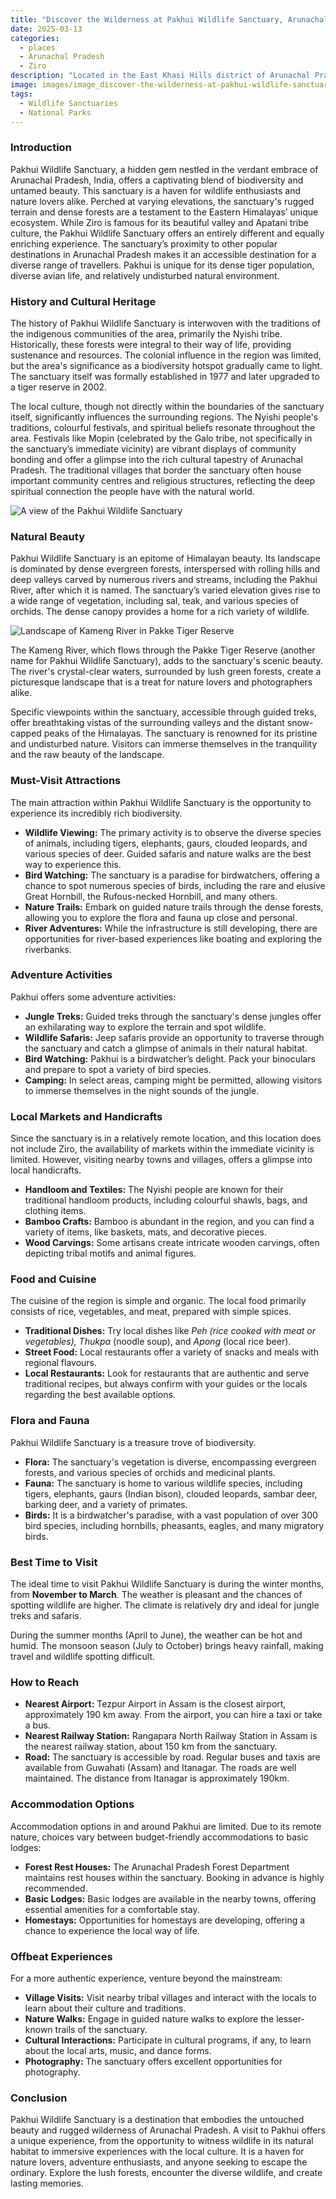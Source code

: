 ```yaml
---
title: "Discover the Wilderness at Pakhui Wildlife Sanctuary, Arunachal Pradesh"
date: 2025-03-13
categories:
  - places
  - Arunachal Pradesh
  - Ziro
description: "Located in the East Khasi Hills district of Arunachal Pradesh, Pakhui Wildlife Sanctuary is a must-visit destination for nature lovers and adventure seekers. Spread over an area of 68,900 hectares, this sanctuary is home to a diverse range of flora and fauna, including elephants, tigers, leopards, and bears. Take a guided trek through the dense forests and experience the thrill of spotting wildlife in its natural habitat."
image: images/image_discover-the-wilderness-at-pakhui-wildlife-sanctuary-arunachal-pradesh.png
tags: 
  - Wildlife Sanctuaries
  - National Parks
---
```



### **Introduction**

Pakhui Wildlife Sanctuary, a hidden gem nestled in the verdant embrace of Arunachal Pradesh, India, offers a captivating blend of biodiversity and untamed beauty. This sanctuary is a haven for wildlife enthusiasts and nature lovers alike. Perched at varying elevations, the sanctuary's rugged terrain and dense forests are a testament to the Eastern Himalayas’ unique ecosystem. While Ziro is famous for its beautiful valley and Apatani tribe culture, the Pakhui Wildlife Sanctuary offers an entirely different and equally enriching experience. The sanctuary’s proximity to other popular destinations in Arunachal Pradesh makes it an accessible destination for a diverse range of travellers. Pakhui is unique for its dense tiger population, diverse avian life, and relatively undisturbed natural environment.

### **History and Cultural Heritage**

The history of Pakhui Wildlife Sanctuary is interwoven with the traditions of the indigenous communities of the area, primarily the Nyishi tribe. Historically, these forests were integral to their way of life, providing sustenance and resources. The colonial influence in the region was limited, but the area's significance as a biodiversity hotspot gradually came to light. The sanctuary itself was formally established in 1977 and later upgraded to a tiger reserve in 2002.

The local culture, though not directly within the boundaries of the sanctuary itself, significantly influences the surrounding regions. The Nyishi people's traditions, colourful festivals, and spiritual beliefs resonate throughout the area. Festivals like Mopin (celebrated by the Galo tribe, not specifically in the sanctuary’s immediate vicinity) are vibrant displays of community bonding and offer a glimpse into the rich cultural tapestry of Arunachal Pradesh. The traditional villages that border the sanctuary often house important community centres and religious structures, reflecting the deep spiritual connection the people have with the natural world.

![A view of the Pakhui Wildlife Sanctuary](https://upload.wikimedia.org/wikipedia/commons/f/f3/A_view_of_the_PakkeTR_AJTJ_IMG7101.jpg)

### **Natural Beauty**

Pakhui Wildlife Sanctuary is an epitome of Himalayan beauty. Its landscape is dominated by dense evergreen forests, interspersed with rolling hills and deep valleys carved by numerous rivers and streams, including the Pakhui River, after which it is named. The sanctuary’s varied elevation gives rise to a wide range of vegetation, including sal, teak, and various species of orchids. The dense canopy provides a home for a rich variety of wildlife.

![Landscape of Kameng River in Pakke Tiger Reserve](https://upload.wikimedia.org/wikipedia/commons/thumb/b/b5/Landscape_Kameng_River_Pakke_Tiger_Reserve.jpg/1280px-Landscape_Kameng_River_Pakke_Tiger_Reserve.jpg)

The Kameng River, which flows through the Pakke Tiger Reserve (another name for Pakhui Wildlife Sanctuary), adds to the sanctuary's scenic beauty. The river's crystal-clear waters, surrounded by lush green forests, create a picturesque landscape that is a treat for nature lovers and photographers alike.

Specific viewpoints within the sanctuary, accessible through guided treks, offer breathtaking vistas of the surrounding valleys and the distant snow-capped peaks of the Himalayas. The sanctuary is renowned for its pristine and undisturbed nature. Visitors can immerse themselves in the tranquility and the raw beauty of the landscape.

### **Must-Visit Attractions**

The main attraction within Pakhui Wildlife Sanctuary is the opportunity to experience its incredibly rich biodiversity.



*   **Wildlife Viewing:** The primary activity is to observe the diverse species of animals, including tigers, elephants, gaurs, clouded leopards, and various species of deer. Guided safaris and nature walks are the best way to experience this.
*   **Bird Watching:** The sanctuary is a paradise for birdwatchers, offering a chance to spot numerous species of birds, including the rare and elusive Great Hornbill, the Rufous-necked Hornbill, and many others.
*   **Nature Trails:** Embark on guided nature trails through the dense forests, allowing you to explore the flora and fauna up close and personal.
*   **River Adventures:** While the infrastructure is still developing, there are opportunities for river-based experiences like boating and exploring the riverbanks.

### **Adventure Activities**

Pakhui offers some adventure activities:

*   **Jungle Treks:** Guided treks through the sanctuary's dense jungles offer an exhilarating way to explore the terrain and spot wildlife.
*   **Wildlife Safaris:** Jeep safaris provide an opportunity to traverse through the sanctuary and catch a glimpse of animals in their natural habitat.
*   **Bird Watching:** Pakhui is a birdwatcher’s delight. Pack your binoculars and prepare to spot a variety of bird species.
*   **Camping:** In select areas, camping might be permitted, allowing visitors to immerse themselves in the night sounds of the jungle.

### **Local Markets and Handicrafts**

Since the sanctuary is in a relatively remote location, and this location does not include Ziro, the availability of markets within the immediate vicinity is limited. However, visiting nearby towns and villages, offers a glimpse into local handicrafts.


*   **Handloom and Textiles:** The Nyishi people are known for their traditional handloom products, including colourful shawls, bags, and clothing items.
*   **Bamboo Crafts:** Bamboo is abundant in the region, and you can find a variety of items, like baskets, mats, and decorative pieces.
*   **Wood Carvings:** Some artisans create intricate wooden carvings, often depicting tribal motifs and animal figures.

### **Food and Cuisine**

The cuisine of the region is simple and organic. The local food primarily consists of rice, vegetables, and meat, prepared with simple spices.

*   **Traditional Dishes:** Try local dishes like *Peh (rice cooked with meat or vegetables), Thukpa* (noodle soup), and *Apong* (local rice beer).
*   **Street Food:** Local restaurants offer a variety of snacks and meals with regional flavours.
*   **Local Restaurants:** Look for restaurants that are authentic and serve traditional recipes, but always confirm with your guides or the locals regarding the best available options.

### **Flora and Fauna**

Pakhui Wildlife Sanctuary is a treasure trove of biodiversity.



*   **Flora:** The sanctuary's vegetation is diverse, encompassing evergreen forests, and various species of orchids and medicinal plants.
*   **Fauna:** The sanctuary is home to various wildlife species, including tigers, elephants, gaurs (Indian bison), clouded leopards, sambar deer, barking deer, and a variety of primates.
*   **Birds:** It is a birdwatcher's paradise, with a vast population of over 300 bird species, including hornbills, pheasants, eagles, and many migratory birds.

### **Best Time to Visit**

The ideal time to visit Pakhui Wildlife Sanctuary is during the winter months, from **November to March**. The weather is pleasant and the chances of spotting wildlife are higher. The climate is relatively dry and ideal for jungle treks and safaris.

During the summer months (April to June), the weather can be hot and humid. The monsoon season (July to October) brings heavy rainfall, making travel and wildlife spotting difficult.

### **How to Reach**

*   **Nearest Airport:** Tezpur Airport in Assam is the closest airport, approximately 190 km away. From the airport, you can hire a taxi or take a bus.
*   **Nearest Railway Station:** Rangapara North Railway Station in Assam is the nearest railway station, about 150 km from the sanctuary.
*   **Road:** The sanctuary is accessible by road. Regular buses and taxis are available from Guwahati (Assam) and Itanagar. The roads are well maintained. The distance from Itanagar is approximately 190km.

### **Accommodation Options**

Accommodation options in and around Pakhui are limited. Due to its remote nature, choices vary between budget-friendly accommodations to basic lodges:

*   **Forest Rest Houses:** The Arunachal Pradesh Forest Department maintains rest houses within the sanctuary. Booking in advance is highly recommended.
*   **Basic Lodges:** Basic lodges are available in the nearby towns, offering essential amenities for a comfortable stay.
*   **Homestays:** Opportunities for homestays are developing, offering a chance to experience the local way of life.


### **Offbeat Experiences**

For a more authentic experience, venture beyond the mainstream:

*   **Village Visits:** Visit nearby tribal villages and interact with the locals to learn about their culture and traditions.
*   **Nature Walks:** Engage in guided nature walks to explore the lesser-known trails of the sanctuary.
*   **Cultural Interactions:** Participate in cultural programs, if any, to learn about the local arts, music, and dance forms.
*   **Photography:** The sanctuary offers excellent opportunities for photography.

### **Conclusion**

Pakhui Wildlife Sanctuary is a destination that embodies the untouched beauty and rugged wilderness of Arunachal Pradesh. A visit to Pakhui offers a unique experience, from the opportunity to witness wildlife in its natural habitat to immersive experiences with the local culture. It is a haven for nature lovers, adventure enthusiasts, and anyone seeking to escape the ordinary. Explore the lush forests, encounter the diverse wildlife, and create lasting memories.


